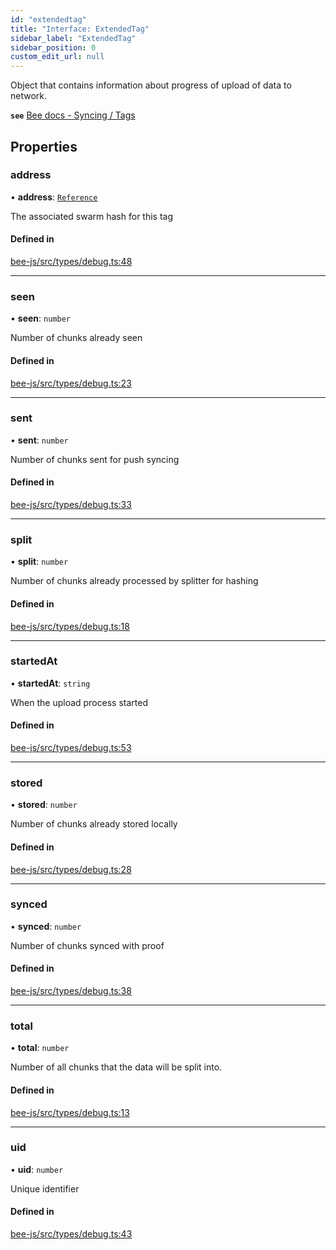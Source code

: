 ```yaml
---
id: "extendedtag"
title: "Interface: ExtendedTag"
sidebar_label: "ExtendedTag"
sidebar_position: 0
custom_edit_url: null
---
```


Object that contains information about progress of upload of data to network.

**`see`** [Bee docs - Syncing / Tags](https://docs.ethswarm.org/docs/access-the-swarm/syncing)

## Properties

### address

• **address**: [`Reference`](../types/reference.md)

The associated swarm hash for this tag

#### Defined in

[bee-js/src/types/debug.ts:48](https://github.com/ethersphere/bee-js/blob/74056cb/src/types/debug.ts#L48)

___

### seen

• **seen**: `number`

Number of chunks already seen

#### Defined in

[bee-js/src/types/debug.ts:23](https://github.com/ethersphere/bee-js/blob/74056cb/src/types/debug.ts#L23)

___

### sent

• **sent**: `number`

Number of chunks sent for push syncing

#### Defined in

[bee-js/src/types/debug.ts:33](https://github.com/ethersphere/bee-js/blob/74056cb/src/types/debug.ts#L33)

___

### split

• **split**: `number`

Number of chunks already processed by splitter for hashing

#### Defined in

[bee-js/src/types/debug.ts:18](https://github.com/ethersphere/bee-js/blob/74056cb/src/types/debug.ts#L18)

___

### startedAt

• **startedAt**: `string`

When the upload process started

#### Defined in

[bee-js/src/types/debug.ts:53](https://github.com/ethersphere/bee-js/blob/74056cb/src/types/debug.ts#L53)

___

### stored

• **stored**: `number`

Number of chunks already stored locally

#### Defined in

[bee-js/src/types/debug.ts:28](https://github.com/ethersphere/bee-js/blob/74056cb/src/types/debug.ts#L28)

___

### synced

• **synced**: `number`

Number of chunks synced with proof

#### Defined in

[bee-js/src/types/debug.ts:38](https://github.com/ethersphere/bee-js/blob/74056cb/src/types/debug.ts#L38)

___

### total

• **total**: `number`

Number of all chunks that the data will be split into.

#### Defined in

[bee-js/src/types/debug.ts:13](https://github.com/ethersphere/bee-js/blob/74056cb/src/types/debug.ts#L13)

___

### uid

• **uid**: `number`

Unique identifier

#### Defined in

[bee-js/src/types/debug.ts:43](https://github.com/ethersphere/bee-js/blob/74056cb/src/types/debug.ts#L43)
